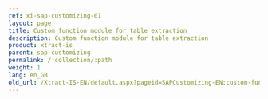 ```yaml
---
ref: xi-sap-customizing-01
layout: page
title: Custom function module for table extraction
description: Custom function module for table extraction
product: xtract-is
parent: sap-customizing
permalink: /:collection/:path
weight: 1
lang: en_GB
old_url: /Xtract-IS-EN/default.aspx?pageid=SAPCustomizing-EN:custom-function-module-for-table-compression
---
```

